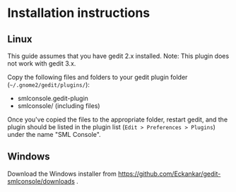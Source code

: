 Installation instructions
=========================

Linux
-----
This guide assumes that you have gedit 2.x installed. Note: This plugin does not work with gedit 3.x.

Copy the following files and folders to your gedit plugin folder (`~/.gnome2/gedit/plugins/`):
* smlconsole.gedit-plugin
* smlconsole/ (including files)

Once you've copied the files to the appropriate folder, restart
gedit, and the plugin should be listed in the plugin list
(`Edit > Preferences > Plugins`) under the name "SML Console".

Windows
-------
Download the Windows installer from https://github.com/Eckankar/gedit-smlconsole/downloads .
